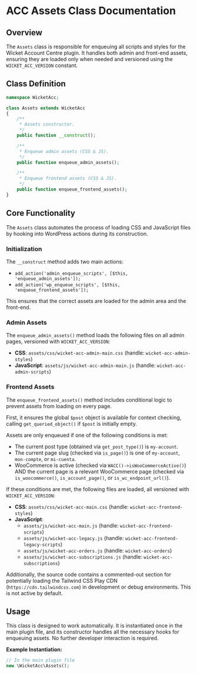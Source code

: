 # ACC Assets Class Documentation

## Overview
The `Assets` class is responsible for enqueuing all scripts and styles for the Wicket Account Centre plugin. It handles both admin and front-end assets, ensuring they are loaded only when needed and versioned using the `WICKET_ACC_VERSION` constant.

## Class Definition
```php
namespace WicketAcc;

class Assets extends WicketAcc
{
    /**
     * Assets constructor.
     */
    public function __construct();

    /**
     * Enqueue admin assets (CSS & JS).
     */
    public function enqueue_admin_assets();

    /**
     * Enqueue frontend assets (CSS & JS).
     */
    public function enqueue_frontend_assets();
}
```

## Core Functionality

The `Assets` class automates the process of loading CSS and JavaScript files by hooking into WordPress actions during its construction.

### Initialization
The `__construct` method adds two main actions:
- `add_action('admin_enqueue_scripts', [$this, 'enqueue_admin_assets']);`
- `add_action('wp_enqueue_scripts', [$this, 'enqueue_frontend_assets']);`

This ensures that the correct assets are loaded for the admin area and the front-end.

### Admin Assets
The `enqueue_admin_assets()` method loads the following files on all admin pages, versioned with `WICKET_ACC_VERSION`:
- **CSS**: `assets/css/wicket-acc-admin-main.css` (handle: `wicket-acc-admin-styles`)
- **JavaScript**: `assets/js/wicket-acc-admin-main.js` (handle: `wicket-acc-admin-scripts`)

### Frontend Assets
The `enqueue_frontend_assets()` method includes conditional logic to prevent assets from loading on every page. 

First, it ensures the global `$post` object is available for context checking, calling `get_queried_object()` if `$post` is initially empty.

Assets are only enqueued if one of the following conditions is met:
- The current post type (obtained via `get_post_type()`) is `my-account`.
- The current page slug (checked via `is_page()`) is one of `my-account`, `mon-compte`, or `mi-cuenta`.
- WooCommerce is active (checked via `WACC()->isWooCommerceActive()`) AND the current page is a relevant WooCommerce page (checked via `is_woocommerce()`, `is_account_page()`, or `is_wc_endpoint_url()`).

If these conditions are met, the following files are loaded, all versioned with `WICKET_ACC_VERSION`:
- **CSS**: `assets/css/wicket-acc-main.css` (handle: `wicket-acc-frontend-styles`)
- **JavaScript**:
  - `assets/js/wicket-acc-main.js` (handle: `wicket-acc-frontend-scripts`)
  - `assets/js/wicket-acc-legacy.js` (handle: `wicket-acc-frontend-legacy-scripts`)
  - `assets/js/wicket-acc-orders.js` (handle: `wicket-acc-orders`)
  - `assets/js/wicket-acc-subscriptions.js` (handle: `wicket-acc-subscriptions`)

Additionally, the source code contains a commented-out section for potentially loading the Tailwind CSS Play CDN (`https://cdn.tailwindcss.com`) in development or debug environments. This is not active by default.

## Usage
This class is designed to work automatically. It is instantiated once in the main plugin file, and its constructor handles all the necessary hooks for enqueuing assets. No further developer interaction is required.

**Example Instantiation:**
```php
// In the main plugin file
new \WicketAcc\Assets();
```
